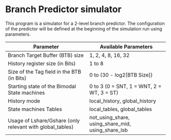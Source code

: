 # Branch Predictor simulator
This program is a simulator for a 2-level branch predictor. 
The configuration of the predictor will be defined at the beginning of the simulation run using parameters. 

Parameter  | Available Parameters
------------- | -------------
Branch Target Buffer (BTB) size  | 1, 2, 4, 8, 16, 32
History register size (in Bits)  | 1 to 8
Size of the Tag field in the BTB (in Bits) | 0 to (30 - log2[BTB Size])
Starting state of the Bimodal State machines | 0 to 3 (0 = SNT, 1 = WNT, 2 = WT, 3 = ST)
History mode | local_history, global_history
State machines Tables | local_tables, global_tables
Usage of Lshare/Gshare (only relevant with global_tables) | not_using_share, using_share_mid, using_share_lsb




